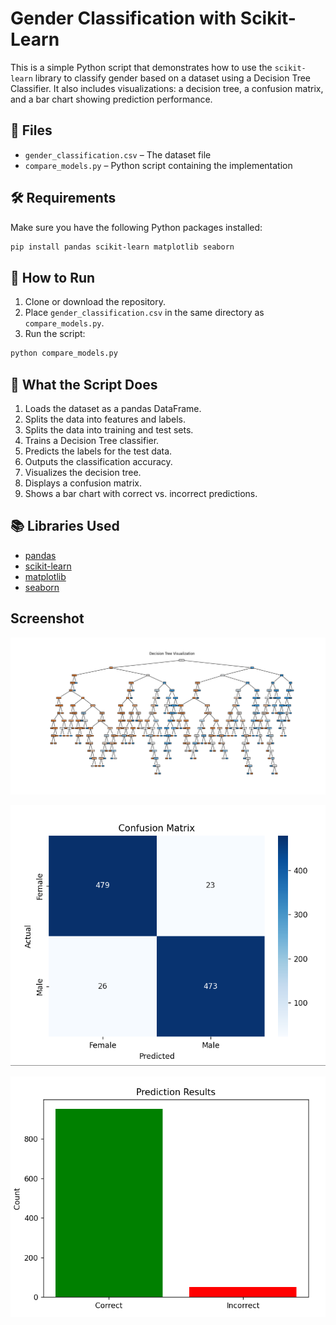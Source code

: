 # Gender Classification with Scikit-Learn

This is a simple Python script that demonstrates how to use the `scikit-learn` library to classify gender based on a dataset using a Decision Tree Classifier. It also includes visualizations: a decision tree, a confusion matrix, and a bar chart showing prediction performance.

## 📁 Files

- `gender_classification.csv` – The dataset file
- `compare_models.py` – Python script containing the implementation

## 🛠️ Requirements

Make sure you have the following Python packages installed:

```bash
pip install pandas scikit-learn matplotlib seaborn
```

## 🚀 How to Run

1. Clone or download the repository.
2. Place `gender_classification.csv` in the same directory as `compare_models.py`.
3. Run the script:

```bash
python compare_models.py
```

## 🧠 What the Script Does

1. Loads the dataset as a pandas DataFrame.
2. Splits the data into features and labels.
3. Splits the data into training and test sets.
4. Trains a Decision Tree classifier.
5. Predicts the labels for the test data.
6. Outputs the classification accuracy.
7. Visualizes the decision tree.
8. Displays a confusion matrix.
9. Shows a bar chart with correct vs. incorrect predictions.


## 📚 Libraries Used

- [pandas](https://pandas.pydata.org/)
- [scikit-learn](https://scikit-learn.org/)
- [matplotlib](https://matplotlib.org/)
- [seaborn](https://seaborn.pydata.org/)


## Screenshot
![decision_tree](img/decision_tree.png)

![confusion_matrix](img/confusion_matrix.png)

![prediction_results](img/prediction_results.png)

